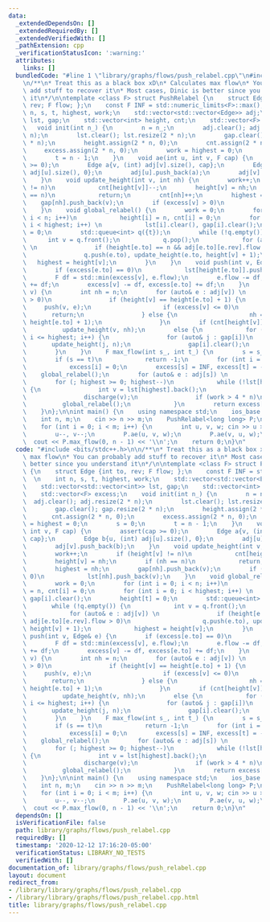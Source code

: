 ```yaml
---
data:
  _extendedDependsOn: []
  _extendedRequiredBy: []
  _extendedVerifiedWith: []
  _pathExtension: cpp
  _verificationStatusIcon: ':warning:'
  attributes:
    links: []
  bundledCode: "#line 1 \"library/graphs/flows/push_relabel.cpp\"\n#include <bits/stdc++.h>\n\
    \n/**\n* Treat this as a black box xD\n* Calculates max flow\n* You can probably\
    \ add stuff to recover it\n* Most cases, Dinic is better since you understand\
    \ it\n*/\n\ntemplate <class F> struct PushRelabel {\n    struct Edge {int to,\
    \ rev; F flow; };\n    const F INF = std::numeric_limits<F>::max();  \n    int\
    \ n, s, t, highest, work;\n    std::vector<std::vector<Edge>> adj;\n    std::vector<std::vector<int>>\
    \ lst, gap;\n    std::vector<int> height, cnt;\n    std::vector<F> excess;\n \
    \   void init(int n_) {\n        n = n_;\n        adj.clear(); adj.resize(2 *\
    \ n);\n        lst.clear(); lst.resize(2 * n);\n        gap.clear(); gap.resize(2\
    \ * n);\n        height.assign(2 * n, 0);\n        cnt.assign(2 * n, 0);\n   \
    \     excess.assign(2 * n, 0);\n        work = highest = 0;\n        s = 0;\n\
    \        t = n - 1;\n    }\n    void ae(int u, int v, F cap) {\n        assert(cap\
    \ >= 0);\n        Edge a{v, (int) adj[v].size(), cap};\n        Edge b{u, (int)\
    \ adj[u].size(), 0};\n        adj[u].push_back(a);\n        adj[v].push_back(b);\n\
    \    }\n    void update_height(int v, int nh) {\n        work++;\n        if (height[v]\
    \ != n)\n            cnt[height[v]]--;\n        height[v] = nh;\n        if (nh\
    \ == n)\n            return;\n        cnt[nh]++;\n        highest = nh;\n    \
    \    gap[nh].push_back(v);\n        if (excess[v] > 0)\n            lst[nh].push_back(v);\n\
    \    }\n    void global_relabel() {\n        work = 0;\n        for (int i = 0;\
    \ i < n; i++)\n            height[i] = n, cnt[i] = 0;\n        for (int i = 0;\
    \ i < highest; i++) \n            lst[i].clear(), gap[i].clear();\n        height[t]\
    \ = 0;\n        std::queue<int> q({t});\n        while (!q.empty()) {\n      \
    \      int v = q.front();\n            q.pop();\n            for (auto& e : adj[v])\
    \ \n                if (height[e.to] == n && adj[e.to][e.rev].flow > 0)\n    \
    \                q.push(e.to), update_height(e.to, height[v] + 1);\n         \
    \   highest = height[v];\n        }\n    }\n    void push(int v, Edge& e) {\n\
    \        if (excess[e.to] == 0)\n            lst[height[e.to]].push_back(e.to);\n\
    \        F df = std::min(excess[v], e.flow);\n        e.flow -= df, adj[e.to][e.rev].flow\
    \ += df;\n        excess[v] -= df, excess[e.to] += df;\n    }\n    void discharge(int\
    \ v) {\n        int nh = n;\n        for (auto& e : adj[v]) \n            if (e.flow\
    \ > 0)\n                if (height[v] == height[e.to] + 1) {\n               \
    \     push(v, e);\n                    if (excess[v] <= 0)\n                 \
    \       return;\n                } else {\n                    nh = std::min(nh,\
    \ height[e.to] + 1);\n                }\n        if (cnt[height[v]] > 1) \n  \
    \          update_height(v, nh);\n        else {\n            for (int i = height[v];\
    \ i <= highest; i++) {\n                for (auto& j : gap[i])\n             \
    \       update_height(j, n);\n                gap[i].clear();\n            }\n\
    \        }\n    }\n    F max_flow(int s_, int t_) {\n        s = s_, t = t_;\n\
    \        if (s == t)\n            return -1;\n        for (int i = 0; i < n; i++)\n\
    \            excess[i] = 0;\n        excess[s] = INF, excess[t] = -INF;\n    \
    \    global_relabel();\n        for (auto& e : adj[s]) \n            push(s, e);\n\
    \        for (; highest >= 0; highest--)\n            while (!lst[highest].empty())\
    \ {\n                int v = lst[highest].back();\n                lst[highest].pop_back();\n\
    \                discharge(v);\n                if (work > 4 * n)\n          \
    \          global_relabel();\n            }\n        return excess[t] + INF;\n\
    \    }\n};\n\nint main() {\n    using namespace std;\n    ios_base::sync_with_stdio(0);\n\
    \    int n, m;\n    cin >> n >> m;\n    PushRelabel<long long> P;\n    P.init(n);\n\
    \    for (int i = 0; i < m; i++) {\n        int u, v, w; cin >> u >> v >> w;\n\
    \        u--, v--;\n        P.ae(u, v, w);\n        P.ae(v, u, w);\n    }\n  \
    \  cout << P.max_flow(0, n - 1) << '\\n';\n    return 0;\n}\n"
  code: "#include <bits/stdc++.h>\n\n/**\n* Treat this as a black box xD\n* Calculates\
    \ max flow\n* You can probably add stuff to recover it\n* Most cases, Dinic is\
    \ better since you understand it\n*/\n\ntemplate <class F> struct PushRelabel\
    \ {\n    struct Edge {int to, rev; F flow; };\n    const F INF = std::numeric_limits<F>::max();\
    \  \n    int n, s, t, highest, work;\n    std::vector<std::vector<Edge>> adj;\n\
    \    std::vector<std::vector<int>> lst, gap;\n    std::vector<int> height, cnt;\n\
    \    std::vector<F> excess;\n    void init(int n_) {\n        n = n_;\n      \
    \  adj.clear(); adj.resize(2 * n);\n        lst.clear(); lst.resize(2 * n);\n\
    \        gap.clear(); gap.resize(2 * n);\n        height.assign(2 * n, 0);\n \
    \       cnt.assign(2 * n, 0);\n        excess.assign(2 * n, 0);\n        work\
    \ = highest = 0;\n        s = 0;\n        t = n - 1;\n    }\n    void ae(int u,\
    \ int v, F cap) {\n        assert(cap >= 0);\n        Edge a{v, (int) adj[v].size(),\
    \ cap};\n        Edge b{u, (int) adj[u].size(), 0};\n        adj[u].push_back(a);\n\
    \        adj[v].push_back(b);\n    }\n    void update_height(int v, int nh) {\n\
    \        work++;\n        if (height[v] != n)\n            cnt[height[v]]--;\n\
    \        height[v] = nh;\n        if (nh == n)\n            return;\n        cnt[nh]++;\n\
    \        highest = nh;\n        gap[nh].push_back(v);\n        if (excess[v] >\
    \ 0)\n            lst[nh].push_back(v);\n    }\n    void global_relabel() {\n\
    \        work = 0;\n        for (int i = 0; i < n; i++)\n            height[i]\
    \ = n, cnt[i] = 0;\n        for (int i = 0; i < highest; i++) \n            lst[i].clear(),\
    \ gap[i].clear();\n        height[t] = 0;\n        std::queue<int> q({t});\n \
    \       while (!q.empty()) {\n            int v = q.front();\n            q.pop();\n\
    \            for (auto& e : adj[v]) \n                if (height[e.to] == n &&\
    \ adj[e.to][e.rev].flow > 0)\n                    q.push(e.to), update_height(e.to,\
    \ height[v] + 1);\n            highest = height[v];\n        }\n    }\n    void\
    \ push(int v, Edge& e) {\n        if (excess[e.to] == 0)\n            lst[height[e.to]].push_back(e.to);\n\
    \        F df = std::min(excess[v], e.flow);\n        e.flow -= df, adj[e.to][e.rev].flow\
    \ += df;\n        excess[v] -= df, excess[e.to] += df;\n    }\n    void discharge(int\
    \ v) {\n        int nh = n;\n        for (auto& e : adj[v]) \n            if (e.flow\
    \ > 0)\n                if (height[v] == height[e.to] + 1) {\n               \
    \     push(v, e);\n                    if (excess[v] <= 0)\n                 \
    \       return;\n                } else {\n                    nh = std::min(nh,\
    \ height[e.to] + 1);\n                }\n        if (cnt[height[v]] > 1) \n  \
    \          update_height(v, nh);\n        else {\n            for (int i = height[v];\
    \ i <= highest; i++) {\n                for (auto& j : gap[i])\n             \
    \       update_height(j, n);\n                gap[i].clear();\n            }\n\
    \        }\n    }\n    F max_flow(int s_, int t_) {\n        s = s_, t = t_;\n\
    \        if (s == t)\n            return -1;\n        for (int i = 0; i < n; i++)\n\
    \            excess[i] = 0;\n        excess[s] = INF, excess[t] = -INF;\n    \
    \    global_relabel();\n        for (auto& e : adj[s]) \n            push(s, e);\n\
    \        for (; highest >= 0; highest--)\n            while (!lst[highest].empty())\
    \ {\n                int v = lst[highest].back();\n                lst[highest].pop_back();\n\
    \                discharge(v);\n                if (work > 4 * n)\n          \
    \          global_relabel();\n            }\n        return excess[t] + INF;\n\
    \    }\n};\n\nint main() {\n    using namespace std;\n    ios_base::sync_with_stdio(0);\n\
    \    int n, m;\n    cin >> n >> m;\n    PushRelabel<long long> P;\n    P.init(n);\n\
    \    for (int i = 0; i < m; i++) {\n        int u, v, w; cin >> u >> v >> w;\n\
    \        u--, v--;\n        P.ae(u, v, w);\n        P.ae(v, u, w);\n    }\n  \
    \  cout << P.max_flow(0, n - 1) << '\\n';\n    return 0;\n}\n"
  dependsOn: []
  isVerificationFile: false
  path: library/graphs/flows/push_relabel.cpp
  requiredBy: []
  timestamp: '2020-12-12 17:16:20-05:00'
  verificationStatus: LIBRARY_NO_TESTS
  verifiedWith: []
documentation_of: library/graphs/flows/push_relabel.cpp
layout: document
redirect_from:
- /library/library/graphs/flows/push_relabel.cpp
- /library/library/graphs/flows/push_relabel.cpp.html
title: library/graphs/flows/push_relabel.cpp
---
```

